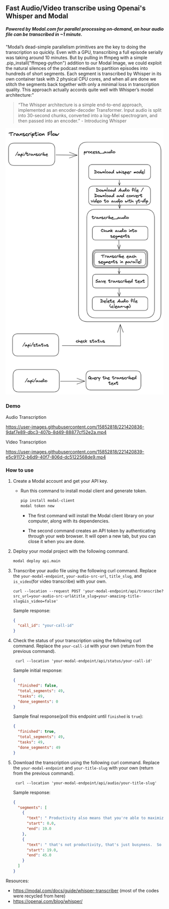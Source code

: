 ## Fast Audio/Video transcribe using Openai's Whisper and Modal

##### Powered by Modal.com for parallel processing on-demand, an hour audio file can be transcribed in ~1 minute.

"Modal’s dead-simple parallelism primitives are the key to doing the transcription so quickly. Even with a GPU, transcribing a full episode serially was taking around 10 minutes. But by pulling in ffmpeg with a simple .pip_install("ffmpeg-python") addition to our Modal Image, we could exploit the natural silences of the podcast medium to partition episodes into hundreds of short segments. Each segment is transcribed by Whisper in its own container task with 2 physical CPU cores, and when all are done we stitch the segments back together with only a minimal loss in transcription quality. This approach actually accords quite well with Whisper’s model architecture:"

> “The Whisper architecture is a simple end-to-end approach, implemented as an encoder-decoder Transformer. Input audio is split into 30-second chunks, converted into a log-Mel spectrogram, and then passed into an encoder.” - Introducing Whisper

![Transcription Flow](modal-vide-audio-transcribe.png)

### Demo

Audio Transcription

https://user-images.githubusercontent.com/15852818/221420836-9daf7e89-dbc3-407b-8d49-88877cf52e2a.mp4

Video Transcription

https://user-images.githubusercontent.com/15852818/221420839-e5c91172-b6d9-40f7-806d-dc5122568de9.mp4

### How to use

1. Create a Modal account and get your API key.

   - Run this command to install modal client and generate token.

     ```bash
     pip install modal-client
     modal token new
     ```

     - The first command will install the Modal client library on your computer, along with its dependencies.

     - The second command creates an API token by authenticating through your web browser. It will open a new tab, but you can close it when you are done.

2. Deploy your modal project with the following command.

   ```bash
   modal deploy api.main
   ```

3. Transcribe your audio file using the following curl command. Replace the `your-modal-endpoint`, `your-audio-src-url`, `title_slug`, and `is_video`(for video transcribe) with your own.

   ```curl
   curl --location --request POST 'your-modal-endpoint/api/transcribe?src_url=your-audio-src-url&title_slug=your-amazing-title-slug&is_video=false'
   ```

   Sample response:

   ```json
   {
     "call_id": "your-call-id"
   }
   ```

4. Check the status of your transcription using the following curl command. Replace the `your-call-id` with your own (return from the previous command).

   ```curl
    curl --location 'your-modal-endpoint/api/status/your-call-id'
   ```

   Sample initial response:

   ```json
   {
     "finished": false,
     "total_segments": 49,
     "tasks": 49,
     "done_segments": 0
   }
   ```

   Sample final response(poll this endpoint until `finished` is `true`):

   ```json
   {
     "finished": true,
     "total_segments": 49,
     "tasks": 49,
     "done_segments": 49
   }
   ```

5. Download the transcription using the following curl command. Replace the `your-modal-endpoint` and `your-title-slug` with your own (return from the previous command).

   ```curl
    curl --location 'your-modal-endpoint/api/audio/your-title-slug'
   ```

   Sample response:

   ```json
   {
     "segments": [
       {
         "text": " Productivity also means that you're able to maximize the hours that you have and also rest deliberately in between.  That's real productivity because if you're just constantly working without breaks and without really knowing what your goals are and what you're achieving,",
         "start": 0.0,
         "end": 19.0
       },
       {
         "text": " that's not productivity, that's just busyness.  So that's the difference between productivity and busyness and it really starts from the very beginning of your day.",
         "start": 19.0,
         "end": 45.0
       }
     ]
   }
   ```

Resources:

- https://modal.com/docs/guide/whisper-transcriber (most of the codes were recycled from here)
- https://openai.com/blog/whisper/
